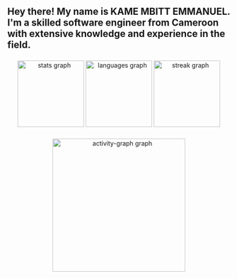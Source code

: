 <h2 align="left">Hey there!  My name is KAME MBITT EMMANUEL. I'm a skilled software engineer from Cameroon with extensive knowledge and experience in the field.</h2>
 
###

<div align="center">
  <img src="https://github-readme-stats.vercel.app/api?username=Donemmanuelo&hide_title=false&hide_rank=false&show_icons=true&include_all_commits=true&count_private=true&disable_animations=false&theme=nord&locale=en&hide_border=true" height="150" alt="stats graph"  />
  <img src="https://github-readme-stats.vercel.app/api/top-langs?username=Donemmanuelo&locale=en&hide_title=false&layout=compact&card_width=320&langs_count=5&theme=nord&hide_border=true" height="150" alt="languages graph"  />
  <img src="https://streak-stats.demolab.com?user=Marcjazz&locale=en&mode=daily&theme=nord&hide_border=true&border_radius=5" height="150" alt="streak graph"  />
</div>



###

<div align="center">
 
  <img src="https://github-readme-activity-graph.vercel.app/graph?username=Marcjazz&radius=16&theme=react&area=true&order=5&hide_border=true" height="300" alt="activity-graph graph"  />
</div>

###
